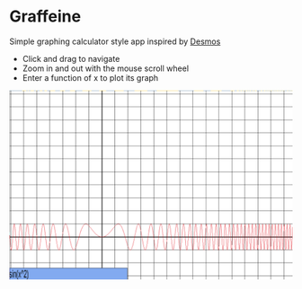 # Graffeine

Simple graphing calculator style app inspired by [Desmos](https://www.desmos.com/calculator)

- Click and drag to navigate
- Zoom in and out with the mouse scroll wheel
- Enter a function of x to plot its graph

![example1](screenshots/example1.png)
